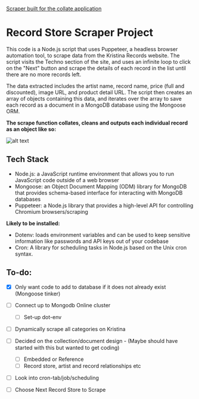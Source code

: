 <a href="https://github.com/christopher-k-c/collate"> Scraper built for the collate application </a>

# Record Store Scraper Project

This code is a Node.js script that uses Puppeteer, a headless browser automation tool, to scrape data from the Kristina Records website. The script visits the Techno section of the site, and uses an infinite loop to click on the "Next" button and scrape the details of each record in the list until there are no more records left.

The data extracted includes the artist name, record name, price (full and discounted), image URL, and product detail URL. The script then creates an array of objects containing this data, and iterates over the array to save each record as a document in a MongoDB database using the Mongoose ORM.

**The scrape function collates, cleans and outputs each individual record as an object like so:**

![alt text](https://i.imgur.com/lyjIVpc.png)

## Tech Stack

* Node.js: a JavaScript runtime environment that allows you to run JavaScript code outside of a web browser
* Mongoose: an Object Document Mapping (ODM) library for MongoDB that provides schema-based interface for interacting with MongoDB databases
* Puppeteer: a Node.js library that provides a high-level API for controlling Chromium browsers/scraping

**Likely to be installed:**

* Dotenv: loads environment variables and can be used to keep sensitive information like passwords and API keys out of your codebase
* Cron: A library for scheduling tasks in Node.js based on the Unix cron syntax.


## To-do:

- [x] Only want code to add to database if it does not already exist (Mongoose tinker)
- [ ] Connect up to Mongodb Online cluster
    - [ ] Set-up dot-env
- [ ] Dynamically scrape all categories on Kristina 
- [ ] Decided on the collection/document design - (Maybe should have started with this but wanted to get coding) 
  - [ ] Embedded or Reference
  - [ ] Record store, artist and record relationships etc 
- [ ] Look into cron-tab/job/scheduling 
- [ ] Choose Next Record Store to Scrape 



